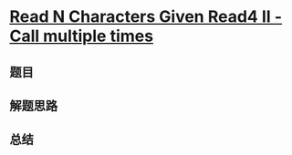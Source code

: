 # [Read N Characters Given Read4 II - Call multiple times](https://leetcode.com/problems/read-n-characters-given-read4-ii-call-multiple-times/)

## 题目


## 解题思路


## 总结


